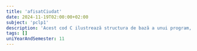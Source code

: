 ```yaml
---
title: 'afisatCiudat'
date: 2024-11-19T02:00:00+02:00
subject: 'pclp1'
description: 'Acest cod C ilustrează structura de bază a unui program, inclusiv funcția `main`, includerea bibliotecii `stdio.h` și utilizarea `printf` pentru afișarea unui șir de caractere.'
tags: []
uniYearAndSemester: 11
---
```


